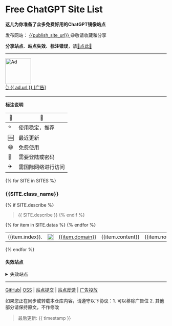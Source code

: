 # Free ChatGPT Site List

**这儿为你准备了众多免费好用的ChatGPT镜像站点**

发布网站： [{{publish_site_url}} ]({{publish_site_url}}) 😃敬请收藏和分享

**分享站点**、**站点失效**、**标注错误**，请[🌺点此🌺]({{github_repo_url}}/issues)

----

<a href="{{ ad.redirect_url }}" target="_blank" style="color: black">
<img src="{{ ad.img }}" alt="Ad" style="height: 80px !important;width: auto !important;" ></a>
<br>
<a href="{{ ad.redirect_url }}" target="_blank" style="color: black">
👆 {{ ad.url }} [广告]
</a>

----

**标注说明**

| 🔖 | 📓        |
|----|-----------|
| ⭐  | 使用稳定，推荐   |
| 🆕 | 最近更新      |
| 😄 | 免费使用      |
| 🔑 | 需要登陆或密码   |
| ✈️ | 需国际网络进行访问 |

[//]: # (| 🤑 | 付费使用      |)

[//]: # (| 🎁 | 付费使用，体验次数 |)




{% for SITE in SITES %}

### {{SITE.class_name}}

{% if SITE.describe %}
> {{ SITE.describe }}
> {% endif %}

<table>
{% for item in SITE.datas %}
  <tr>
    <td>{{item.index}}.</td>
    <td><img src="{{item.favicon}}" alt="favicon" style="height: 20px !important;width: 20px !important;" ></td>
    <td><a href="{{item.url }}" target="_blank"> {{item.domain}} </a> </td>
    <td>{{item.content}}</td>
    <td>{{item.note}}</td> 
    <td><a href="{{item.url }}" target="_blank">🔗 </a> </td> 
  </tr>
{% endfor %}
</table>
{% endfor %}


#### 失效站点

<details>
  <summary>失效站点</summary>

{% for item in items_shi_xiao %}
{{item.index}}. {{ item.url }} <br/>
{% endfor %}

</details>

---

[GitHub]({{github_repo_url}})| [OSS]({{github_repo_url}}/tree/dev) | [站点提交]({{github_repo_url}}/issues/new/choose) | [站点反馈]({{github_repo_url}}/issues/new/choose) | [广告投放]({{publish_site_url}}/ads)

如果您正在同步或转载本仓库内容，请遵守以下协议：1. 可以移除广告位 2. 其他部分请保持原文，不作修改

> 最后更新: {{ timestamp }}
